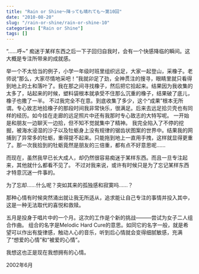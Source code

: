```yaml
---
title: "Rain or Shine～降っても晴れても〜第10回"
date: "2010-08-20"
slug: "/rain-or-shine/rain-or-shine-10"
categories: ["Rain or Shine"]
tags: []
---
```


“……呼~” 痴迷于某样东西之后一下子回归自我时，会有一个快感降临的瞬间。这大概是专注所带来的成就感。

举一个不太恰当的例子，小学一年级时班里组织远足，大家一起登山，采橡子。老师说“那么，大家尽情地采吧！”我就卯足了劲，全神贯注的搜寻，眼睛里就只看得到地上的土和落叶了。我在那之间寻找橡子，然后把它拾起来。结果因为我收集的太多了，站起来的时候，塑料袋根本就承受不住那么沉重的橡子，结果破了底儿，橡子也撒了一半。 不过我完全不在意。到底收集了多少，这个“成果”根本无所谓。专心致志地拾橡子的那段时间我非常快乐，很满足。后来去远足拾贝壳也有同样的经历。如今挂在走廊的远足照片中还有我那时专心致志的大特写呢。 一开始是和朋友一边聊天一边拾，但不知不觉就集中了精神。 我完全陷入了不停的挖掘，被海水浸湿的沙子以及牡蛎身上没有规律的锯齿状图案的世界中。结果我的网捕到了异常多的牡蛎，重得提不起来。只能拖到地上一直用手拽，这样就显得更重了。那一次我拾到的牡蛎竟然是朋友的三倍重，都有点不好意思呢……

而现在，虽然我早已长大成人，却仍然很容易痴迷于某样东西。而且一旦专注起来，其他就什么都看不见了。 不过对我来说，或许有时候只是为了忘记某样东西才特意沉迷一件事的。

为了忘却……什么呢？突如其来的孤独感和寂寞吗……？

那种心情有时候突然涌出就让我无所适从，追求能让自己专注的事情并投入其中，这是一种无法取代的喜悦和救赎。

五月是投身于唱片中的一个月。这次的工作是个新的挑战―――尝试为女子二人组合作曲。 组合的名字是Melodic Hard Cure的意思。如同它的名字一般，就是希望可以作出有旋律感，触动人心的音乐，听到后心情就会变得细腻敏感，充满了“想爱的心情”和“被爱的心情”。

我想这也正是现在我想拥有的心情。

2002年6月
